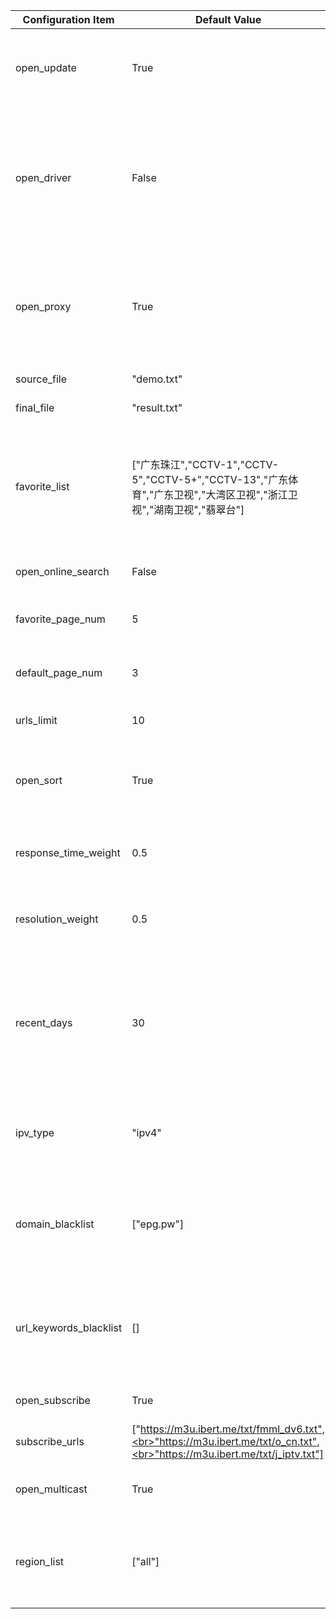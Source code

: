 | Configuration Item     | Default Value                                                                                                               | Description                                                                                                        |
| ---------------------- | --------------------------------------------------------------------------------------------------------------------------- | ------------------------------------------------------------------------------------------------------------------ |
| open_update            | True                                                                                                                        | Enable updates, if disabled then only the result page service is run                                               |
| open_driver            | False                                                                                                                       | Enable browser execution, If there are no updates, this mode can be enabled, which consumes more performance       |
| open_proxy             | True                                                                                                                        | Enable proxy, automatically obtains free available proxies, If there are no updates, this mode can be enabled      |
| source_file            | "demo.txt"                                                                                                                  | Template file name                                                                                                 |
| final_file             | "result.txt"                                                                                                                | Generated file name                                                                                                |
| favorite_list          | ["广东珠江","CCTV-1","CCTV-5","CCTV-5+","CCTV-13","广东体育","广东卫视","大湾区卫视","浙江卫视","湖南卫视","翡翠台"]        | List of favorite channel names (used only to distinguish from regular channels, custom page retrieval quantity)    |
| open_online_search     | False                                                                                                                       | Enable online search source feature                                                                                |
| favorite_page_num      | 5                                                                                                                           | Page retrieval quantity for favorite channels                                                                      |
| default_page_num       | 3                                                                                                                           | Page retrieval quantity for regular channels                                                                       |
| urls_limit             | 10                                                                                                                          | Number of interfaces per channel                                                                                   |
| open_sort              | True                                                                                                                        | Enable the sorting function (response speed, date, resolution)                                                     |
| response_time_weight   | 0.5                                                                                                                         | Response time weight value (the sum of all weight values should be 1)                                              |
| resolution_weight      | 0.5                                                                                                                         | Resolution weight value (the sum of all weight values should be 1)                                                 |
| recent_days            | 30                                                                                                                          | Retrieve interfaces updated within a recent time range (in days), reducing appropriately can avoid matching issues |
| ipv_type               | "ipv4"                                                                                                                      | The type of interface in the generated result, optional values: "ipv4", "ipv6", "all"                              |
| domain_blacklist       | ["epg.pw"]                                                                                                                  | Interface domain blacklist, used to filter out interfaces with low-quality, ad-inclusive domains                   |
| url_keywords_blacklist | []                                                                                                                          | Interface keyword blacklist, used to filter out interfaces containing specific characters                          |
| open_subscribe         | True                                                                                                                        | Enable subscription source feature                                                                                 |
| subscribe_urls         | ["https://m3u.ibert.me/txt/fmml_dv6.txt",<br>"https://m3u.ibert.me/txt/o_cn.txt",<br>"https://m3u.ibert.me/txt/j_iptv.txt"] | Subscription source list                                                                                           |
| open_multicast         | True                                                                                                                        | Enable multicast source function                                                                                   |
| region_list            | ["all"]                                                                                                                     | Multicast source region list, [more regions](./fofa_map.py, "all" means all regions)                               |
